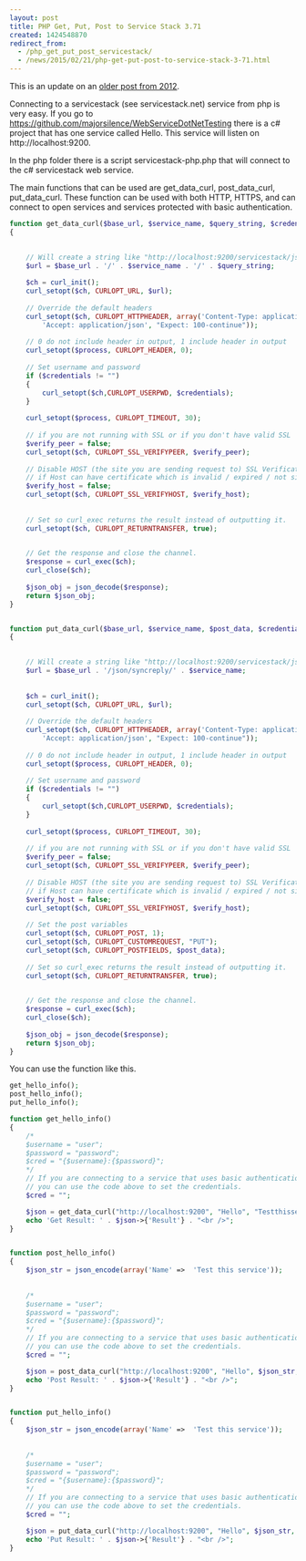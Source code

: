 ```yaml
---
layout: post
title: PHP Get, Put, Post to Service Stack 3.71
created: 1424548870
redirect_from:
  - /php_get_put_post_servicestack/
  - /news/2015/02/21/php-get-put-post-to-service-stack-3-71.html
---
```

This is an update on an <a href="http://www.majorsilence.com/servicestack_and_php">older post from 2012</a>.

Connecting to a servicestack (see servicestack.net) service from php is very easy.  If you go to https://github.com/majorsilence/WebServiceDotNetTesting there is a c# project that has one service called Hello.   This service will listen on http://localhost:9200.

In the php folder there is a script servicestack-php.php that will connect to the c# servicestack web service.

The main functions that can be used are get_data_curl, post_data_curl, put_data_curl.  These function can be used with both HTTP, HTTPS, and can connect to open services and services protected with basic authentication.

```php
function get_data_curl($base_url, $service_name, $query_string, $credentials)
{

	
	// Will create a string like "http://localhost:9200/servicestack/json/syncreply/Hello";
	$url = $base_url . '/' . $service_name . '/' . $query_string;
	
	$ch = curl_init();
	curl_setopt($ch, CURLOPT_URL, $url);
	
	// Override the default headers
	curl_setopt($ch, CURLOPT_HTTPHEADER, array('Content-Type: application/json', 
		'Accept: application/json', "Expect: 100-continue"));
	
	// 0 do not include header in output, 1 include header in output
	curl_setopt($process, CURLOPT_HEADER, 0);   
	
	// Set username and password
	if ($credentials != "")
	{
		curl_setopt($ch,CURLOPT_USERPWD, $credentials); 
	}
	
	curl_setopt($process, CURLOPT_TIMEOUT, 30); 
	
	// if you are not running with SSL or if you don't have valid SSL
	$verify_peer = false;
	curl_setopt($ch, CURLOPT_SSL_VERIFYPEER, $verify_peer);
	
	// Disable HOST (the site you are sending request to) SSL Verification,
	// if Host can have certificate which is invalid / expired / not signed by authorized CA.
	$verify_host = false;
	curl_setopt($ch, CURLOPT_SSL_VERIFYHOST, $verify_host);
	
	
	// Set so curl_exec returns the result instead of outputting it.
	curl_setopt($ch, CURLOPT_RETURNTRANSFER, true);

	
	// Get the response and close the channel.
	$response = curl_exec($ch);
	curl_close($ch);
	
	$json_obj = json_decode($response);
	return $json_obj;
}


function put_data_curl($base_url, $service_name, $post_data, $credentials)
{

	
	// Will create a string like "http://localhost:9200/servicestack/json/syncreply/Hello";
	$url = $base_url . '/json/syncreply/' . $service_name;
	
	
	$ch = curl_init();
	curl_setopt($ch, CURLOPT_URL, $url);
	
	// Override the default headers
	curl_setopt($ch, CURLOPT_HTTPHEADER, array('Content-Type: application/json', 
		'Accept: application/json', "Expect: 100-continue"));
	
	// 0 do not include header in output, 1 include header in output
	curl_setopt($process, CURLOPT_HEADER, 0);   
	
	// Set username and password
	if ($credentials != "")
	{
		curl_setopt($ch,CURLOPT_USERPWD, $credentials); 
	}
	
	curl_setopt($process, CURLOPT_TIMEOUT, 30); 
	
	// if you are not running with SSL or if you don't have valid SSL
	$verify_peer = false;
	curl_setopt($ch, CURLOPT_SSL_VERIFYPEER, $verify_peer);
	
	// Disable HOST (the site you are sending request to) SSL Verification,
	// if Host can have certificate which is invalid / expired / not signed by authorized CA.
	$verify_host = false;
	curl_setopt($ch, CURLOPT_SSL_VERIFYHOST, $verify_host);
	
	// Set the post variables
	curl_setopt($ch, CURLOPT_POST, 1);
	curl_setopt($ch, CURLOPT_CUSTOMREQUEST, "PUT");
	curl_setopt($ch, CURLOPT_POSTFIELDS, $post_data);
	
	// Set so curl_exec returns the result instead of outputting it.
	curl_setopt($ch, CURLOPT_RETURNTRANSFER, true);

	
	// Get the response and close the channel.
	$response = curl_exec($ch);
	curl_close($ch);
	
	$json_obj = json_decode($response);
	return $json_obj;
}

```


You can use the function like this.

```php
get_hello_info();
post_hello_info();
put_hello_info();

function get_hello_info()
{
	/*
	$username = "user";
	$password = "password";
	$cred = "{$username}:{$password}";
	*/
	// If you are connecting to a service that uses basic authentication 
	// you can use the code above to set the credentials.
	$cred = "";

	$json = get_data_curl("http://localhost:9200", "Hello", "Testthisservice", $cred);
	echo 'Get Result: ' . $json->{'Result'} . "<br />";
}


function post_hello_info()
{
	$json_str = json_encode(array('Name' =>  'Test this service'));
	
	
	/*
	$username = "user";
	$password = "password";
	$cred = "{$username}:{$password}";
	*/
	// If you are connecting to a service that uses basic authentication 
	// you can use the code above to set the credentials.
	$cred = "";

	$json = post_data_curl("http://localhost:9200", "Hello", $json_str, $cred);
	echo 'Post Result: ' . $json->{'Result'} . "<br />";
}


function put_hello_info()
{
	$json_str = json_encode(array('Name' =>  'Test this service'));
	
	
	/*
	$username = "user";
	$password = "password";
	$cred = "{$username}:{$password}";
	*/
	// If you are connecting to a service that uses basic authentication 
	// you can use the code above to set the credentials.
	$cred = "";

	$json = put_data_curl("http://localhost:9200", "Hello", $json_str, $cred);
	echo 'Put Result: ' . $json->{'Result'} . "<br />";
}
```
